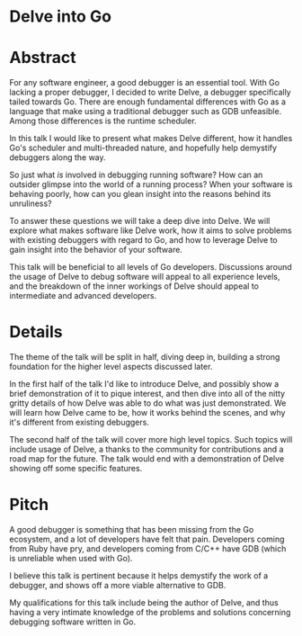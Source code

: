 # Delve into Go

# Abstract

For any software engineer, a good debugger is an essential tool. With Go lacking a proper debugger, I decided to write Delve, a debugger specifically tailed towards Go. There are enough fundamental differences with Go as a language that make using a traditional debugger such as GDB unfeasible. Among those differences is the runtime scheduler.

In this talk I would like to present what makes Delve different, how it handles Go's scheduler and multi-threaded nature, and hopefully help demystify debuggers along the way.

So just what _is_ involved in debugging running software? How can an outsider glimpse into the world of a running process? When your software is behaving poorly, how can you glean insight into the reasons behind its unruliness?

To answer these questions we will take a deep dive into Delve. We will explore what makes software like Delve work, how it aims to solve problems with existing debuggers with regard to Go, and how to leverage Delve to gain insight into the behavior of your software.

This talk will be beneficial to all levels of Go developers. Discussions around the usage of Delve to debug software will appeal to all experience levels, and the breakdown of the inner workings of Delve should appeal to intermediate and advanced developers.

# Details

The theme of the talk will be split in half, diving deep in, building a strong foundation for the higher level aspects discussed later.

In the first half of the talk I'd like to introduce Delve, and possibly show a brief demonstration of it to pique interest, and then dive into all of the nitty gritty details of how Delve was able to do what was just demonstrated. We will learn how Delve came to be, how it works behind the scenes, and why it's different from existing debuggers.

The second half of the talk will cover more high level topics. Such topics will include usage of Delve, a thanks to the community for contributions and a road map for the future. The talk would end with a demonstration of Delve showing off some specific features.

# Pitch

A good debugger is something that has been missing from the Go ecosystem, and a lot of developers have felt that pain. Developers coming from Ruby have pry, and developers coming from C/C++ have GDB (which is unreliable when used with Go).

I believe this talk is pertinent because it helps demystify the work of a debugger, and shows off a more viable alternative to GDB.

My qualifications for this talk include being the author of Delve, and thus having a very intimate knowledge of the problems and solutions concerning debugging software written in Go.
